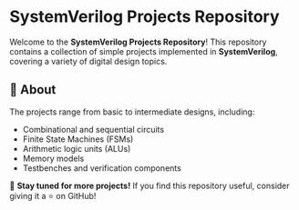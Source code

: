 # SystemVerilog Projects Repository

Welcome to the **SystemVerilog Projects Repository**! This repository contains a collection of simple projects implemented in **SystemVerilog**, covering a variety of digital design topics.

## 📌 About
The projects range from basic to intermediate designs, including:
- Combinational and sequential circuits
- Finite State Machines (FSMs)
- Arithmetic logic units (ALUs)
- Memory models
- Testbenches and verification components

🔗 **Stay tuned for more projects!** If you find this repository useful, consider giving it a ⭐ on GitHub!
